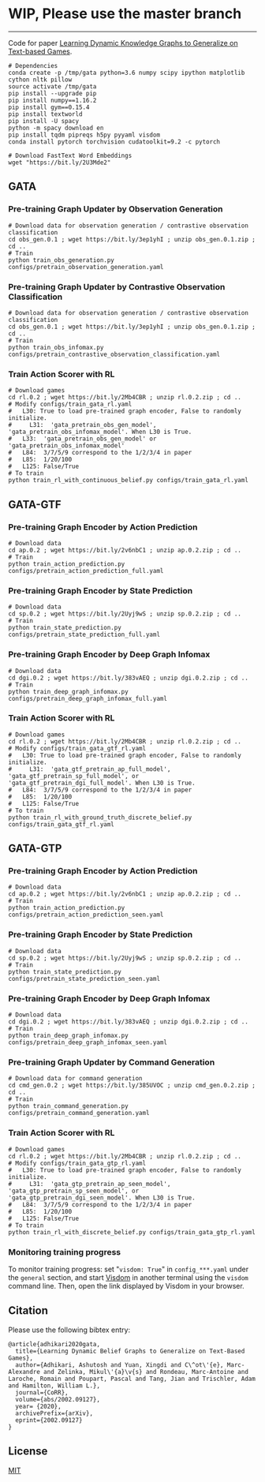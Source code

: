 # WIP, Please use the master branch
---------------------------------------------------------------------------
Code for paper [Learning Dynamic Knowledge Graphs to Generalize on Text-based Games](https://arxiv.org/abs/2002.09127).

```
# Dependencies
conda create -p /tmp/gata python=3.6 numpy scipy ipython matplotlib cython nltk pillow
source activate /tmp/gata
pip install --upgrade pip
pip install numpy==1.16.2
pip install gym==0.15.4
pip install textworld
pip install -U spacy
python -m spacy download en
pip install tqdm pipreqs h5py pyyaml visdom
conda install pytorch torchvision cudatoolkit=9.2 -c pytorch

# Download FastText Word Embeddings
wget "https://bit.ly/2U3Mde2"
```

## GATA
### Pre-training Graph Updater by Observation Generation
```
# Download data for observation generation / contrastive observation classification
cd obs_gen.0.1 ; wget https://bit.ly/3ep1yhI ; unzip obs_gen.0.1.zip ; cd ..
# Train
python train_obs_generation.py configs/pretrain_observation_generation.yaml

```

### Pre-training Graph Updater by Contrastive Observation Classification
```
# Download data for observation generation / contrastive observation classification
cd obs_gen.0.1 ; wget https://bit.ly/3ep1yhI ; unzip obs_gen.0.1.zip ; cd ..
# Train
python train_obs_infomax.py configs/pretrain_contrastive_observation_classification.yaml

```

### Train Action Scorer with RL
```
# Download games
cd rl.0.2 ; wget https://bit.ly/2Mb4CBR ; unzip rl.0.2.zip ; cd ..
# Modify configs/train_gata_rl.yaml
#   L30: True to load pre-trained graph encoder, False to randomly initialize.
#     L31:  'gata_pretrain_obs_gen_model', 'gata_pretrain_obs_infomax_model'. When L30 is True.
#   L33:  'gata_pretrain_obs_gen_model' or 'gata_pretrain_obs_infomax_model'
#   L84:  3/7/5/9 correspond to the 1/2/3/4 in paper
#   L85:  1/20/100
#   L125: False/True
# To train
python train_rl_with_continuous_belief.py configs/train_gata_rl.yaml

```

## GATA-GTF
### Pre-training Graph Encoder by Action Prediction
```
# Download data
cd ap.0.2 ; wget https://bit.ly/2v6nbC1 ; unzip ap.0.2.zip ; cd ..
# Train
python train_action_prediction.py configs/pretrain_action_prediction_full.yaml

```

### Pre-training Graph Encoder by State Prediction
```
# Download data
cd sp.0.2 ; wget https://bit.ly/2Uyj9wS ; unzip sp.0.2.zip ; cd ..
# Train
python train_state_prediction.py configs/pretrain_state_prediction_full.yaml

```

### Pre-training Graph Encoder by Deep Graph Infomax
```
# Download data
cd dgi.0.2 ; wget https://bit.ly/383vAEQ ; unzip dgi.0.2.zip ; cd ..
# Train
python train_deep_graph_infomax.py configs/pretrain_deep_graph_infomax_full.yaml

```

### Train Action Scorer with RL
```
# Download games
cd rl.0.2 ; wget https://bit.ly/2Mb4CBR ; unzip rl.0.2.zip ; cd ..
# Modify configs/train_gata_gtf_rl.yaml
#   L30: True to load pre-trained graph encoder, False to randomly initialize.
#     L31:  'gata_gtf_pretrain_ap_full_model', 'gata_gtf_pretrain_sp_full_model', or 'gata_gtf_pretrain_dgi_full_model'. When L30 is True.
#   L84:  3/7/5/9 correspond to the 1/2/3/4 in paper
#   L85:  1/20/100
#   L125: False/True
# To train
python train_rl_with_ground_truth_discrete_belief.py configs/train_gata_gtf_rl.yaml

```

## GATA-GTP
### Pre-training Graph Encoder by Action Prediction
```
# Download data
cd ap.0.2 ; wget https://bit.ly/2v6nbC1 ; unzip ap.0.2.zip ; cd ..
# Train
python train_action_prediction.py configs/pretrain_action_prediction_seen.yaml

```

### Pre-training Graph Encoder by State Prediction
```
# Download data
cd sp.0.2 ; wget https://bit.ly/2Uyj9wS ; unzip sp.0.2.zip ; cd ..
# Train
python train_state_prediction.py configs/pretrain_state_prediction_seen.yaml

```

### Pre-training Graph Encoder by Deep Graph Infomax
```
# Download data
cd dgi.0.2 ; wget https://bit.ly/383vAEQ ; unzip dgi.0.2.zip ; cd ..
# Train
python train_deep_graph_infomax.py configs/pretrain_deep_graph_infomax_seen.yaml

```

### Pre-training Graph Updater by Command Generation
```
# Download data for command generation
cd cmd_gen.0.2 ; wget https://bit.ly/385UVOC ; unzip cmd_gen.0.2.zip ; cd ..
# Train
python train_command_generation.py configs/pretrain_command_generation.yaml

```

### Train Action Scorer with RL
```
# Download games
cd rl.0.2 ; wget https://bit.ly/2Mb4CBR ; unzip rl.0.2.zip ; cd ..
# Modify configs/train_gata_gtp_rl.yaml
#   L30: True to load pre-trained graph encoder, False to randomly initialize.
#     L31:  'gata_gtp_pretrain_ap_seen_model', 'gata_gtp_pretrain_sp_seen_model', or 'gata_gtp_pretrain_dgi_seen_model'. When L30 is True.
#   L84:  3/7/5/9 correspond to the 1/2/3/4 in paper
#   L85:  1/20/100
#   L125: False/True
# To train
python train_rl_with_discrete_belief.py configs/train_gata_gtp_rl.yaml

```


### Monitoring training progress
To monitor training progress: set "`visdom: True`" in `config_***.yaml` under the `general` section, and start [Visdom](https://github.com/facebookresearch/visdom) in another terminal using the `visdom` command line. Then, open the link displayed by Visdom in your browser.


## Citation

Please use the following bibtex entry:
```
@article{adhikari2020gata,
  title={Learning Dynamic Belief Graphs to Generalize on Text-Based Games},
  author={Adhikari, Ashutosh and Yuan, Xingdi and C\^ot\'{e}, Marc-Alexandre and Zelinka, Mikul\'{a}\v{s} and Rondeau, Marc-Antoine and Laroche, Romain and Poupart, Pascal and Tang, Jian and Trischler, Adam and Hamilton, William L.},
  journal={CoRR},
  volume={abs/2002.09127},
  year= {2020},
  archivePrefix={arXiv},
  eprint={2002.09127}
}
```

## License

[MIT](./LICENSE)
